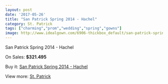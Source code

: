 ```yaml
---
layout: post
date: '2017-05-26'
title: "San Patrick Spring 2014 - Hachel"
category: St. Patrick
tags: ["charming","prom","wedding","spring","gowns"]
image: http://www.idealgown.com/6906-thickbox_default/san-patrick-spring-2014-hachel.jpg
---
```

San Patrick Spring 2014 - Hachel

On Sales: **$321.495**
<a href="https://www.idealgown.com/en/st-patrick/2955-san-patrick-spring-2014-hachel.html"><amp-img layout="responsive" width="600" height="600" src="//www.idealgown.com/6906-thickbox_default/san-patrick-spring-2014-hachel.jpg" alt="San Patrick Spring 2014 - Hachel 0" /></a>
<a href="https://www.idealgown.com/en/st-patrick/2955-san-patrick-spring-2014-hachel.html"><amp-img layout="responsive" width="600" height="600" src="//www.idealgown.com/6908-thickbox_default/san-patrick-spring-2014-hachel.jpg" alt="San Patrick Spring 2014 - Hachel 1" /></a>
<a href="https://www.idealgown.com/en/st-patrick/2955-san-patrick-spring-2014-hachel.html"><amp-img layout="responsive" width="600" height="600" src="//www.idealgown.com/6907-thickbox_default/san-patrick-spring-2014-hachel.jpg" alt="San Patrick Spring 2014 - Hachel 2" /></a>

Buy it: [San Patrick Spring 2014 - Hachel](https://www.idealgown.com/en/st-patrick/2955-san-patrick-spring-2014-hachel.html "San Patrick Spring 2014 - Hachel")

View more: [St. Patrick](https://www.idealgown.com/en/36-st-patrick "St. Patrick")